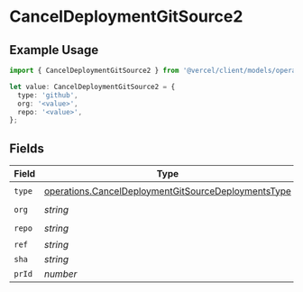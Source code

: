 # CancelDeploymentGitSource2

## Example Usage

```typescript
import { CancelDeploymentGitSource2 } from '@vercel/client/models/operations';

let value: CancelDeploymentGitSource2 = {
  type: 'github',
  org: '<value>',
  repo: '<value>',
};
```

## Fields

| Field  | Type                                                                                                                       | Required           | Description |
| ------ | -------------------------------------------------------------------------------------------------------------------------- | ------------------ | ----------- |
| `type` | [operations.CancelDeploymentGitSourceDeploymentsType](../../models/operations/canceldeploymentgitsourcedeploymentstype.md) | :heavy_check_mark: | N/A         |
| `org`  | _string_                                                                                                                   | :heavy_check_mark: | N/A         |
| `repo` | _string_                                                                                                                   | :heavy_check_mark: | N/A         |
| `ref`  | _string_                                                                                                                   | :heavy_minus_sign: | N/A         |
| `sha`  | _string_                                                                                                                   | :heavy_minus_sign: | N/A         |
| `prId` | _number_                                                                                                                   | :heavy_minus_sign: | N/A         |
